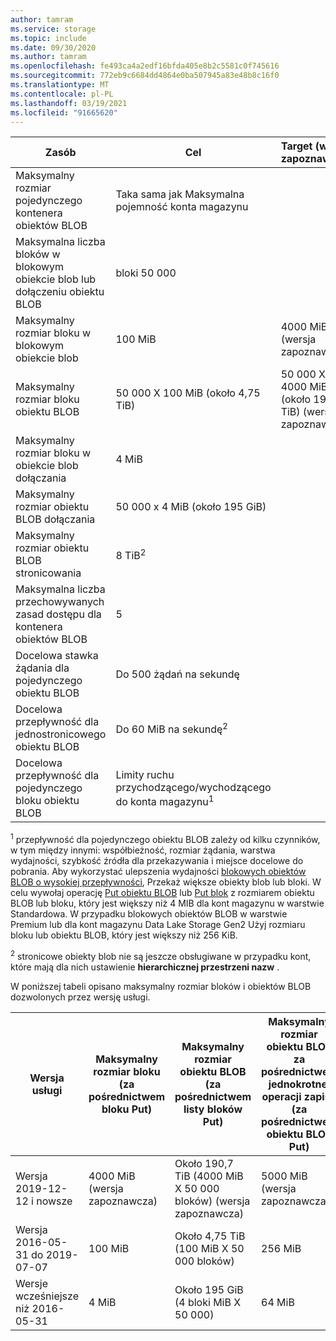 ```yaml
---
author: tamram
ms.service: storage
ms.topic: include
ms.date: 09/30/2020
ms.author: tamram
ms.openlocfilehash: fe493ca4a2edf16bfda405e8b2c5581c0f745616
ms.sourcegitcommit: 772eb9c6684dd4864e0ba507945a83e48b8c16f0
ms.translationtype: MT
ms.contentlocale: pl-PL
ms.lasthandoff: 03/19/2021
ms.locfileid: "91665620"
---
```

| Zasób | Cel | Target (wersja zapoznawcza) |
|-|-|-|
| Maksymalny rozmiar pojedynczego kontenera obiektów BLOB | Taka sama jak Maksymalna pojemność konta magazynu |  |
| Maksymalna liczba bloków w blokowym obiekcie blob lub dołączeniu obiektu BLOB | bloki 50 000 |  |
| Maksymalny rozmiar bloku w blokowym obiekcie blob | 100 MiB | 4000 MiB (wersja zapoznawcza) |
| Maksymalny rozmiar bloku obiektu BLOB | 50 000 X 100 MiB (około 4,75 TiB) | 50 000 X 4000 MiB (około 190,7 TiB) (wersja zapoznawcza) |
| Maksymalny rozmiar bloku w obiekcie blob dołączania | 4 MiB |  |
| Maksymalny rozmiar obiektu BLOB dołączania | 50 000 x 4 MiB (około 195 GiB) |  |
| Maksymalny rozmiar obiektu BLOB stronicowania | 8 TiB<sup>2</sup> |  |
| Maksymalna liczba przechowywanych zasad dostępu dla kontenera obiektów BLOB | 5 |  |
| Docelowa stawka żądania dla pojedynczego obiektu BLOB | Do 500 żądań na sekundę |  |
| Docelowa przepływność dla jednostronicowego obiektu BLOB | Do 60 MiB na sekundę<sup>2</sup> |  |
| Docelowa przepływność dla pojedynczego bloku obiektu BLOB | Limity ruchu przychodzącego/wychodzącego do konta magazynu<sup>1</sup> |  |

<sup>1</sup> przepływność dla pojedynczego obiektu BLOB zależy od kilku czynników, w tym między innymi: współbieżność, rozmiar żądania, warstwa wydajności, szybkość źródła dla przekazywania i miejsce docelowe do pobrania. Aby wykorzystać ulepszenia wydajności [blokowych obiektów BLOB o wysokiej przepływności](https://azure.microsoft.com/blog/high-throughput-with-azure-blob-storage/), Przekaż większe obiekty blob lub bloki. W celu wywołaj operację [Put obiektu BLOB](/rest/api/storageservices/put-blob) lub [Put blok](/rest/api/storageservices/put-block) z rozmiarem obiektu BLOB lub bloku, który jest większy niż 4 MIB dla kont magazynu w warstwie Standardowa. W przypadku blokowych obiektów BLOB w warstwie Premium lub dla kont magazynu Data Lake Storage Gen2 Użyj rozmiaru bloku lub obiektu BLOB, który jest większy niż 256 KiB.

<sup>2</sup> stronicowe obiekty blob nie są jeszcze obsługiwane w przypadku kont, które mają dla nich ustawienie **hierarchicznej przestrzeni nazw** .

W poniższej tabeli opisano maksymalny rozmiar bloków i obiektów BLOB dozwolonych przez wersję usługi.

| Wersja usługi | Maksymalny rozmiar bloku (za pośrednictwem bloku Put) | Maksymalny rozmiar obiektu BLOB (za pośrednictwem listy bloków Put) | Maksymalny rozmiar obiektu BLOB za pośrednictwem jednokrotnej operacji zapisu (za pośrednictwem obiektu BLOB Put) |
|-|-|-|-|
| Wersja 2019-12-12 i nowsze | 4000 MiB (wersja zapoznawcza) | Około 190,7 TiB (4000 MiB X 50 000 bloków) (wersja zapoznawcza) | 5000 MiB (wersja zapoznawcza) |
| Wersja 2016-05-31 do 2019-07-07 | 100 MiB | Około 4,75 TiB (100 MiB X 50 000 bloków) | 256 MiB |
| Wersje wcześniejsze niż 2016-05-31 | 4 MiB | Około 195 GiB (4 bloki MiB X 50 000) | 64 MiB |
